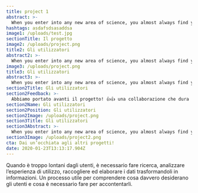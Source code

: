 ```yaml
---
title: project 1
abstract: >-
  When you enter into any new area of science, you almost always find yourself with a baffling new language of technical terms to learn before.When you enter into any new area of science, you almost always find yourself with a baffling new language of technical terms to learn before.
hashtags: asdafsdsasaddsa
image1: /uploads/test.jpg
sectionTitle: Il progetto
image2: /uploads/project.png
title2: Gli utilizzatori
abstract2: >-
  When you enter into any new area of science, you almost always find yourself with a baffling new language of technical terms to learn before.When you enter into any new area of science, you almost always find yourself with a baffling new language of technical terms to learn before.
image3: /uploads/project.png
title3: Gli utilizzatori
abstract3: >-
  When you enter into any new area of science, you almost always find yourself with a baffling new language of technical terms to learn before.When you enter into any new area of science, you almost always find yourself with a baffling new language of technical terms to learn before.
section2Title: Gli utilizzatori
section2Feedback: >-
  Abbiamo portato avanti il progetto! 👍👍 una collaborazione che dura da anni.
section2Name: Gli utilizzatori
section2Position: Gli utilizzatori
section2Image: /uploads/project.png
section3Title: Gli utilizzatori
section3Abstract: >-
  When you enter into any new area of science, you almost always find yourself with a baffling new language of technical terms to learn before.When you enter into any new area of science, you almost always find yourself with a baffling new language of technical terms to learn before. 
section3Image: /uploads/project2.png
cta: Dai un’occhiata agli altri progetti!
date: 2020-01-23T13:13:17.904Z
---
```

Quando è troppo lontani dagli utenti, è necessario fare ricerca, analizzare l’esperienza di utilizzo, raccogliere ed elaborare i dati trasformandoli in informazioni. Un processo utile per comprendere cosa davvero desiderano gli utenti e cosa è necessario fare per accontentarli.